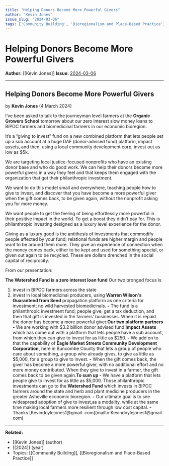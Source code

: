 ```yaml
---
title: "Helping Donors Become More Powerful Givers"
author: "Kevin Jones"
issue_slug: "2024-03-06"
tags: ['Community Building', 'Bioregionalism and Place-Based Practice']
---
```


# Helping Donors Become More Powerful Givers

**Author:** [[Kevin Jones]]
**Issue:** [2024-03-06](https://plex.collectivesensecommons.org/2024-03-06/)

---

## Helping Donors Become More Powerful Givers
by **Kevin Jones** (4 March 2024)

I’ve been asked to talk to the journeyman level farmers at the **Organic Growers School** tomorrow about our zero interest slow money loans to BIPOC farmers and biomedicinal farmers in our economic bioregion.

It’s a “giving to invest” fund on a new combined platform that lets people set up a sub account at a huge DAF (donor-advised fund) platform, impact assets, and then, using a local community development corp, invest out as low as $5k.

We are targeting local justice-focused nonprofits who have an existing donor base and who do good work. We can help their donors become more powerful givers in a way they feel and that keeps them engaged with the organization that got their philanthropic investment.

We want to do this model small and everywhere, teaching people how to give to invest, and discover that you have become a more powerful giver when the gift comes back, to be given again, without the nonprofit asking you for more money.

We want people to get the feeling of being effortlessly more powerful in their positive impact in the world. To get a boost they didn’t pay for. This is philanthropic investing designed as a luxury level experience for the donor.

Giving as a luxury good is the antithesis of investments that commodify people affected by your fund; relational funds are higher margin and people want to be around them more. They give an experience of connection when the money comes back, either to be kept and used for something special, or given out again to be recycled. These are dollars drenched in the social capital of reciprocity.

From our presentation:

**The Watershed Fund is a zero interest loan fund**
Our two pronged focus is
1. invest in BIPOC farmers across the state
2. invest in local biomedicinal producers, using **Warren Wilson's
Guaranteed from Seed** propagation platform as one criteria for
investment; no wild harvested biomedicinals.
**-** The fund is a philanthropic investment fund; people give, get a tax
deduction, and then that gift is invested in the farmers' businesses.
When it is repaid the donor has become a more powerful giver.**Our two platform partners
-** We are working with $3.2 billion donor advised fund **Impact Assets** which has come out with a platform that lets people have a sub account, from which they can give to invest for as little as $250.
**-** We add on to that the capability of **Eagle Market Streets Community Development Corporation,** here in Buncombe County that lets a group of people who care about something, a group who already gives, to give as little as $5,000, for a group to give to invest.
**-** When the gift comes back, the giver has become a more powerful giver, with no additional effort and no more money contributed. When they give to invest in a farmer, the gift comes back to be given again.**To sum up
-** We have a platform that lets people give to invest for as little as $5,000. Those philanthropic investments can go to the **Watershed Fund** which invests in BIPOC farmers around the state and herb and plant medicine producers in the greater Asheville economic bioregion.
**-** Our ultimate goal is to see widespread adoption of give to invest,as a modality, while at the same time making local farmers more resilient through low cost capital.
**-** Thanks [Kevindoylejones1@gmail. com](mailto:Kevindoylejones1@gmail. com)

---

**Related:**
- [[Kevin Jones]] (author)
- [[2024]] (year)
- Topics: [[Community Building]], [[Bioregionalism and Place-Based Practice]]

